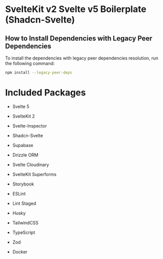 # SvelteKit v2 Svelte v5 Boilerplate (Shadcn-Svelte)

## How to Install Dependencies with Legacy Peer Dependencies

To install the dependencies with legacy peer dependencies resolution, run the following command:

```bash
npm install --legacy-peer-deps
```

# Included Packages

- Svelte 5
- SvelteKit 2
- Svelte-Inspector
- Shadcn-Svelte
- Supabase
- Drizzle ORM
- Svelte Cloudinary
- SvelteKit Superforms
- Storybook
- ESLint
- Lint Staged
- Husky
- TailwindCSS
- TypeScript
- Zod

- Docker
